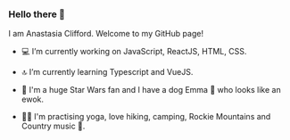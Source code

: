 ### Hello there 👋

I am Anastasia Clifford.
Welcome to my GitHub page! 

- 💻 I’m currently working on JavaScript, ReactJS, HTML, CSS.
- 🔝 I’m currently learning Typescript and VueJS.

- 💫 I'm a huge Star Wars fan and I have a dog Emma 🐾 who looks like an ewok.
- 🧘‍♀️ I'm practising yoga, love hiking, camping, Rockie Mountains and Country music 🎵. 

